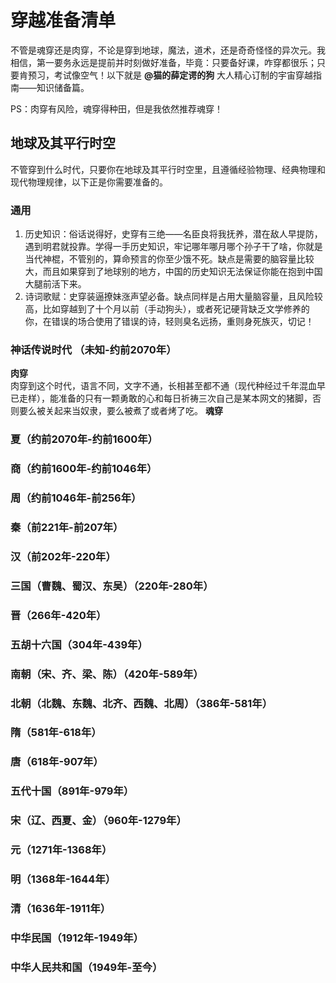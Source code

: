 # 穿越准备清单
不管是魂穿还是肉穿，不论是穿到地球，魔法，道术，还是奇奇怪怪的异次元。我相信，第一要务永远是提前并时刻做好准备，毕竟：只要备好课，咋穿都很乐；只要肯预习，考试像空气！以下就是 **@猫的薛定谔的狗** 大人精心订制的宇宙穿越指南——知识储备篇。

PS：肉穿有风险，魂穿得种田，但是我依然推荐魂穿！


## 地球及其平行时空
不管穿到什么时代，只要你在地球及其平行时空里，且遵循经验物理、经典物理和现代物理规律，以下正是你需要准备的。

### 通用
1. 历史知识：俗话说得好，史穿有三绝——名臣良将我抚养，潜在敌人早提防，遇到明君就投靠。学得一手历史知识，牢记哪年哪月哪个孙子干了啥，你就是当代神棍，不管别的，算命预言的你至少饿不死。缺点是需要的脑容量比较大，而且如果穿到了地球别的地方，中国的历史知识无法保证你能在抱到中国大腿前活下来。
2. 诗词歌赋：史穿装逼撩妹涨声望必备。缺点同样是占用大量脑容量，且风险较高，比如穿越到了十个月以前（手动狗头），或者死记硬背缺乏文学修养的你，在错误的场合使用了错误的诗，轻则臭名远扬，重则身死族灭，切记！

### 神话传说时代 （未知-约前2070年）
**肉穿**<br/>
肉穿到这个时代，语言不同，文字不通，长相甚至都不通（现代种经过千年混血早已走样），能准备的只有一颗勇敢的心和每日祈祷三次自己是某本网文的猪脚，否则要么被关起来当奴隶，要么被煮了或者烤了吃。
**魂穿**<br/>

### 夏（约前2070年-约前1600年）
### 商（约前1600年-约前1046年）
### 周（约前1046年-前256年）
### 秦（前221年-前207年）
### 汉（前202年-220年）
### 三国（曹魏、蜀汉、东吴）（220年-280年）
### 晋（266年-420年）
### 五胡十六国（304年-439年）
### 南朝（宋、齐、梁、陈）（420年-589年）
### 北朝（北魏、东魏、北齐、西魏、北周）（386年-581年）
### 隋（581年-618年）
### 唐（618年-907年）
### 五代十国（891年-979年）
### 宋（辽、西夏、金）（960年-1279年）
### 元（1271年-1368年）
### 明（1368年-1644年）
### 清（1636年-1911年）
### 中华民国（1912年-1949年）
### 中华人民共和国（1949年-至今）
